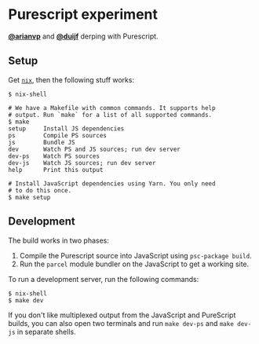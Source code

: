 # Purescript experiment

[**@arianvp**][arianvp-gh] and [**@duijf**][duijf-gh] derping with Purescript.

## Setup

Get [`nix`][nix-site], then the following stuff works:

```
$ nix-shell

# We have a Makefile with common commands. It supports help
# output. Run `make` for a list of all supported commands.
$ make
setup     Install JS dependencies
ps        Compile PS sources
js        Bundle JS
dev       Watch PS and JS sources; run dev server
dev-ps    Watch PS sources
dev-js    Watch JS sources; run dev server
help      Print this output

# Install JavaScript dependencies using Yarn. You only need
# to do this once.
$ make setup
```

## Development

The build works in two phases:

 1. Compile the Purescript source into JavaScript using `psc-package build`.
 1. Run the `parcel` module bundler on the JavaScript to get a working site.

To run a development server, run the following commands:

```
$ nix-shell
$ make dev
```

If you don't like multiplexed output from the JavaScript and PureScript builds,
you can also open two terminals and run `make dev-ps` and `make dev-js` in
separate shells.

 [arianvp-gh]:https://github.com/arianvp
 [duijf-gh]:https://github.com/duijf
 [nix-site]:https://nixos.org/nix/
